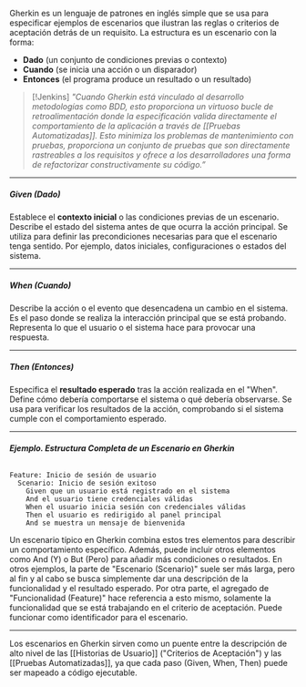 Gherkin es un lenguaje de patrones en inglés simple que se usa para especificar ejemplos de escenarios que ilustran las reglas o criterios de aceptación detrás de un requisito.
La estructura es un escenario con la forma: 
- **Dado** (un conjunto de condiciones previas o contexto)
- **Cuando** (se inicia una acción o un disparador) 
- **Entonces** (el programa produce un resultado o un resultado)

> [!Jenkins] 
> *"Cuando Gherkin está vinculado al desarrollo metodologías como BDD, esto proporciona un virtuoso bucle de retroalimentación donde la especificación valida directamente el comportamiento de la aplicación a través de [[Pruebas Automatizadas]]. Esto minimiza los problemas de mantenimiento con pruebas, proporciona un conjunto de pruebas que son directamente rastreables a los requisitos y ofrece a los desarrolladores una forma de refactorizar constructivamente su código.”*

****
##### **Given (Dado)**
Establece el **contexto inicial** o las condiciones previas de un escenario. Describe el estado del sistema antes de que ocurra la acción principal.
Se utiliza para definir las precondiciones necesarias para que el escenario tenga sentido. Por ejemplo, datos iniciales, configuraciones o estados del sistema.
****
##### **When (Cuando)**
Describe la acción o el evento que desencadena un cambio en el sistema. Es el paso donde se realiza la interacción principal que se está probando.
Representa lo que el usuario o el sistema hace para provocar una respuesta.
****
##### **Then (Entonces)**
Especifica el **resultado esperado** tras la acción realizada en el "When". Define cómo debería comportarse el sistema o qué debería observarse.
Se usa para verificar los resultados de la acción, comprobando si el sistema cumple con el comportamiento esperado.
****
###### **Ejemplo. Estructura Completa de un Escenario en Gherkin**
```gherkin
Feature: Inicio de sesión de usuario
  Scenario: Inicio de sesión exitoso
    Given que un usuario está registrado en el sistema
    And el usuario tiene credenciales válidas
    When el usuario inicia sesión con credenciales válidas
    Then el usuario es redirigido al panel principal
    And se muestra un mensaje de bienvenida
```
Un escenario típico en Gherkin combina estos tres elementos para describir un comportamiento específico. Además, puede incluir otros elementos como And (Y) o But (Pero) para añadir más condiciones o resultados.
En otros ejemplos, la parte de "Escenario (Scenario)" suele ser más larga, pero al fin y al cabo se busca simplemente dar una descripción de la funcionalidad y el resultado esperado. 
Por otra parte, el agregado de "Funcionalidad (Feature)" hace referencia a esto mismo, solamente la funcionalidad que se está trabajando en el criterio de aceptación. Puede funcionar como identificador para el escenario.
****
Los escenarios en Gherkin sirven como un puente entre la descripción de alto nivel de las [[Historias de Usuario]] ("Criterios de Aceptación") y las [[Pruebas Automatizadas]], ya que cada paso (Given, When, Then) puede ser mapeado a código ejecutable.